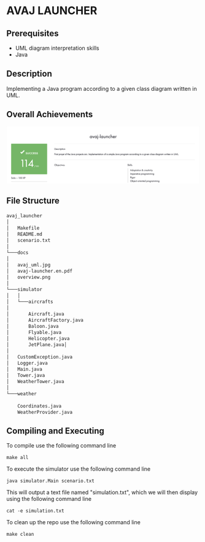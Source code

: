# AVAJ LAUNCHER

## Prerequisites
* UML diagram interpretation skills
* Java

## Description
Implementing a Java program according to a given class diagram written in UML.

## Overall Achievements
![Screenshot](docs/overview.png)

## File Structure
```
avaj_launcher
│
│   Makefile
│   README.md
│   scenario.txt
│   
└───docs
│
│   avaj_uml.jpg
│   avaj-launcher.en.pdf
│   overview.png
│
└───simulator
│   │
│   └───aircrafts
│       
│       Aircraft.java
│       AircraftFactory.java
│       Baloon.java
│       Flyable.java
│       Helicopter.java
│       JetPlane.java│
│   
│   CustomException.java
│   Logger.java
│   Main.java
│   Tower.java
│   WeatherTower.java
│
└───weather

    Coordinates.java
    WeatherProvider.java
```
## Compiling and Executing
To compile use the following command line
```
make all
```
To execute the simulator use the following command line
```
java simulator.Main scenario.txt
```
This will output a text file named "simulation.txt", which we will then display using the following command line
```
cat -e simulation.txt
```
To clean up the repo use the following command line
```
make clean
```